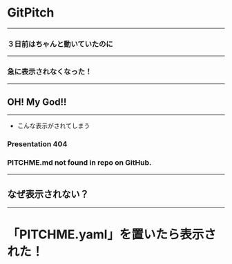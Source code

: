 # GitPitch
---
### ３日前はちゃんと動いていたのに
---
### 急に表示されなくなった！
---
## OH! My God!!
---
- こんな表示がされてしまう
### Presentation 404
### PITCHME.md not found in repo on GitHub.
---
## なぜ表示されない？
---
# 「PITCHME.yaml」を置いたら表示された！
